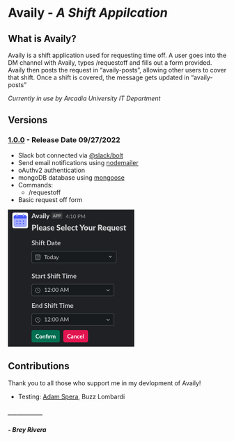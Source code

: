 # Availy - _A Shift Appilcation_

## **What is Availy?**

Availy is a shift application used for requesting time off. A user goes into the DM channel with Availy, types /requestoff and fills out a form provided. Availy then posts the request in “availy-posts”, allowing other users to cover that shift. Once a shift is covered, the message gets updated in “availy-posts”

_Currently in use by Arcadia University IT Department_

## **Versions**

### [1.0.0](https://github.com/breyr/Availy-bot) - Release Date 09/27/2022

- Slack bot connected via [@slack/bolt](https://www.npmjs.com/package/@slack/bolt)
- Send email notifications using [nodemailer](https://www.npmjs.com/package/nodemailer)
- oAuthv2 authentication
- mongoDB database using [mongoose](https://www.npmjs.com/package/mongoose)
- Commands:
  - /requestoff
- Basic request off form

![Basic request off form](/images/basic_form.png 'Basic Form')

## **Contributions**

Thank you to all those who support me in my devlopment of Availy!

- Testing: [Adam Spera](https://github.com/AdamSpera), Buzz Lombardi

##### \_\_\_\_\_\_\_\_\_\_\_\_

##### - Brey Rivera
